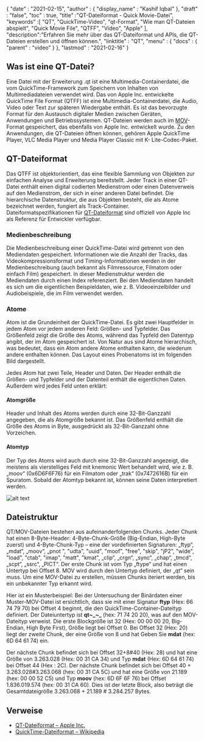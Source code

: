 {
  "date" : "2021-02-15",
  "author" : {
    "display_name" : "Kashif Iqbal"
},
  "draft" : "false",
  "toc" : true,
  "title" :"QT-Dateiformat - Quick Movie-Datei",
  "keywords" :[ "QT", "QuickTime-Video", "qt-Format", "Wie man QT-Dateien abspielt", "Quick Movie File", "QTFF", "Video", "Apple" ],
  "description":"Erfahren Sie mehr über das QT-Dateiformat und APIs, die QT-Dateien erstellen und öffnen können.",
  "linktitle" : "QT",
  "menu" : {
    "docs" : {
      "parent" : "video"
}
},
  "lastmod" : "2021-02-16"
}

## Was ist eine QT-Datei?

Eine Datei mit der Erweiterung .qt ist eine Multimedia-Containerdatei, die vom QuickTime-Framework zum Speichern von Inhalten von Multimediadateien verwendet wird. Das von Apple Inc. entwickelte QuickTime File Format (QTFF) ist eine Multimedia-Containerdatei, die Audio, Video oder Text zur späteren Wiedergabe enthält. Es ist das bevorzugte Format für den Austausch digitaler Medien zwischen Geräten, Anwendungen und Betriebssystemen. QT-Dateien werden auch im [MOV](/de/video/mov/)-Format gespeichert, das ebenfalls von Apple Inc. entwickelt wurde. Zu den Anwendungen, die QT-Dateien öffnen können, gehören Apple QuickTime Player, VLC Media Player und Media Player Classic mit K- Lite-Codec-Paket.

## QT-Dateiformat

Das QTFF ist objektorientiert, das eine flexible Sammlung von Objekten zur einfachen Analyse und Erweiterung bereitstellt. Jeder Track in einer QT-Datei enthält einen digital codierten Medienstrom oder einen Datenverweis auf den Medienstrom, der sich in einer anderen Datei befindet. Die hierarchische Datenstruktur, die aus Objekten besteht, die als Atome bezeichnet werden, fungiert als Track-Container. Dateiformatspezifikationen für [QT-Dateiformat](https://developer.apple.com/documentation/quicktime-file-format) sind offiziell von Apple Inc als Referenz für Entwickler verfügbar.

### Medienbeschreibung

Die Medienbeschreibung einer QuickTime-Datei wird getrennt von den Mediendaten gespeichert. Informationen wie die Anzahl der Tracks, das Videokompressionsformat und Timing-Informationen werden in der Medienbeschreibung (auch bekannt als Filmressource, Filmatom oder einfach Film) gespeichert. In dieser Medienstruktur werden die Mediendaten durch einen Index referenziert. Bei den Mediendaten handelt es sich um die eigentlichen Beispieldaten, wie z. B. Videoeinzelbilder und Audiobeispiele, die im Film verwendet werden.

### Atome

Atom ist die Grundeinheit der QuickTime-Datei. Es gibt zwei Hauptfelder in jedem Atom vor jedem anderen Feld: Größen- und Typfelder. Das Größenfeld zeigt die Größe des Atoms, während das Typfeld den Datentyp angibt, der im Atom gespeichert ist. Von Natur aus sind Atome hierarchisch, was bedeutet, dass ein Atom andere Atome enthalten kann, die wiederum andere enthalten können. Das Layout eines Probenatoms ist im folgenden Bild dargestellt.

Jedes Atom hat zwei Teile, Header und Daten. Der Header enthält die Größen- und Typfelder und der Datenteil enthält die eigentlichen Daten. Außerdem wird jedes Feld unten erklärt:

#### Atomgröße

Header und Inhalt des Atoms werden durch eine 32-Bit-Ganzzahl angegeben, die als Atomgröße bekannt ist. Das Größenfeld enthält die Größe des Atoms in Byte, ausgedrückt als 32-Bit-Ganzzahl ohne Vorzeichen.

#### Atomtyp

Der Typ des Atoms wird auch durch eine 32-Bit-Ganzzahl angezeigt, die meistens als vierstelliges Feld mit knemonic Wert behandelt wird, wie z. B. „moov“ (0x6D6F6F76) für ein Filmatom oder „trak“ (0x7472616B) für ein Spuratom. Sobald der Atomtyp bekannt ist, können seine Daten interpretiert werden.

![alt text](../QT_Sample_Atom.png "QT File Format")

## Dateistruktur ##

QT/MOV-Dateien bestehen aus aufeinanderfolgenden Chunks. Jeder Chunk hat einen 8-Byte-Header: 4-Byte-Chunk-Größe (Big-Endian, High-Byte zuerst) und 4-Byte-Chunk-Typ – eine der vordefinierten Signaturen: „ftyp“, „mdat“, „moov“, „pnot ", "udta", "uuid", "moof", "free", "skip", "jP2", "wide", "load", "ctab", "imap", "matt", "kmat", „clip“, „crgn“, „sync“, „chap“, „tmcd“, „scpt“, „ssrc“, „PICT“. Der erste Chunk ist vom Typ „ftype“ und hat einen Untertyp bei Offset 8. MOV wird durch den Untertyp definiert, der „qt“ sein muss. Um eine MOV-Datei zu erstellen, müssen Chunks iteriert werden, bis ein unbekannter Typ erkannt wird.

Hier ist ein Musterbeispiel: Bei der Untersuchung der Binärdaten einer Muster-MOV-Datei ist ersichtlich, dass sie mit einer Signatur **ftyp** (Hex: 66 74 79 70) bei Offset 4 beginnt, die den QuickTime-Container-Dateityp definiert. Der Dateiuntertyp ist **qt~_~_** (hex: 71 74 20 20), was auf den MOV-Dateityp verweist. Die erste Blockgröße ist 32 (Hex: 00 00 00 20, Big-Endian, High Byte First), Größe liegt bei Offset 0. Bei Offset 32 (Hex: 20) liegt der zweite Chunk, der eine Größe von 8 und hat Geben Sie **mdat** (hex: 6D 64 61 74) ein.

Der nächste Chunk befindet sich bei Offset 32+8#40 (Hex: 28) und hat eine Größe von 3.263.028 (Hex: 00 31 CA 34) und Typ **mdat** (Hex: 6D 64 61 74) bei Offset 44 (Hex : 2C). Der nächste Chunk befindet sich bei Offset 40 + 3.263.028#3.263.068 (hex: 00 31 CA 5C) und hat eine Größe von 21.189 (hex: 00 00 52 C5) und Typ **moov** (hex: 6D 6F 6F 76) bei Offset 1.836.019.574 (hex: 00 31 CA 60). Dies ist der letzte Block, also beträgt die Gesamtdateigröße 3.263.068 + 21.189 # 3.284.257 Bytes.

## Verweise ##

* [QT-Dateiformat – Apple Inc.](https://developer.apple.com/documentation/quicktime-file-format)
* [QuickTime-Dateiformat – Wikipedia](https://en.wikipedia.org/wiki/QuickTime_File_Format)
